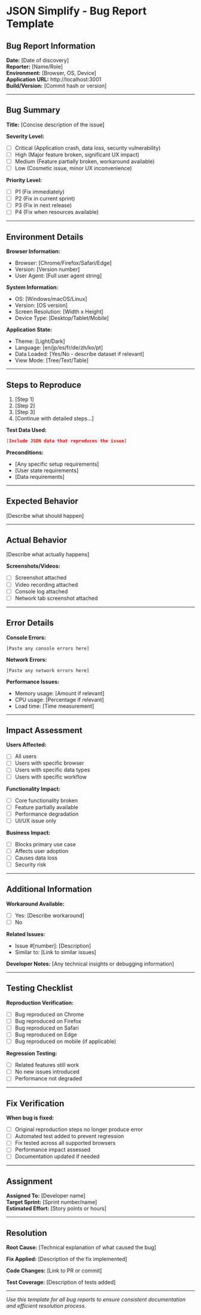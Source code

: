 # JSON Simplify - Bug Report Template

## Bug Report Information

**Date:** [Date of discovery]  
**Reporter:** [Name/Role]  
**Environment:** [Browser, OS, Device]  
**Application URL:** http://localhost:3001  
**Build/Version:** [Commit hash or version]

---

## Bug Summary

**Title:** [Concise description of the issue]

**Severity Level:**
- [ ] Critical (Application crash, data loss, security vulnerability)
- [ ] High (Major feature broken, significant UX impact)
- [ ] Medium (Feature partially broken, workaround available)
- [ ] Low (Cosmetic issue, minor UX inconvenience)

**Priority Level:**
- [ ] P1 (Fix immediately)
- [ ] P2 (Fix in current sprint)
- [ ] P3 (Fix in next release)
- [ ] P4 (Fix when resources available)

---

## Environment Details

**Browser Information:**
- Browser: [Chrome/Firefox/Safari/Edge]
- Version: [Version number]
- User Agent: [Full user agent string]

**System Information:**
- OS: [Windows/macOS/Linux]
- Version: [OS version]
- Screen Resolution: [Width x Height]
- Device Type: [Desktop/Tablet/Mobile]

**Application State:**
- Theme: [Light/Dark]
- Language: [en/jp/es/fr/de/zh/ko/pt]
- Data Loaded: [Yes/No - describe dataset if relevant]
- View Mode: [Tree/Text/Table]

---

## Steps to Reproduce

1. [Step 1]
2. [Step 2]
3. [Step 3]
4. [Continue with detailed steps...]

**Test Data Used:**
```json
[Include JSON data that reproduces the issue]
```

**Preconditions:**
- [Any specific setup requirements]
- [User state requirements]
- [Data requirements]

---

## Expected Behavior

[Describe what should happen]

---

## Actual Behavior

[Describe what actually happens]

**Screenshots/Videos:**
- [ ] Screenshot attached
- [ ] Video recording attached
- [ ] Console log attached
- [ ] Network tab screenshot attached

---

## Error Details

**Console Errors:**
```
[Paste any console errors here]
```

**Network Errors:**
```
[Paste any network errors here]
```

**Performance Issues:**
- Memory usage: [Amount if relevant]
- CPU usage: [Percentage if relevant]
- Load time: [Time measurement]

---

## Impact Assessment

**Users Affected:**
- [ ] All users
- [ ] Users with specific browser
- [ ] Users with specific data types
- [ ] Users with specific workflow

**Functionality Impact:**
- [ ] Core functionality broken
- [ ] Feature partially available
- [ ] Performance degradation
- [ ] UI/UX issue only

**Business Impact:**
- [ ] Blocks primary use case
- [ ] Affects user adoption
- [ ] Causes data loss
- [ ] Security risk

---

## Additional Information

**Workaround Available:**
- [ ] Yes: [Describe workaround]
- [ ] No

**Related Issues:**
- Issue #[number]: [Description]
- Similar to: [Link to similar issues]

**Developer Notes:**
[Any technical insights or debugging information]

---

## Testing Checklist

**Reproduction Verification:**
- [ ] Bug reproduced on Chrome
- [ ] Bug reproduced on Firefox
- [ ] Bug reproduced on Safari
- [ ] Bug reproduced on Edge
- [ ] Bug reproduced on mobile (if applicable)

**Regression Testing:**
- [ ] Related features still work
- [ ] No new issues introduced
- [ ] Performance not degraded

---

## Fix Verification

**When bug is fixed:**
- [ ] Original reproduction steps no longer produce error
- [ ] Automated test added to prevent regression
- [ ] Fix tested across all supported browsers
- [ ] Performance impact assessed
- [ ] Documentation updated if needed

---

## Assignment

**Assigned To:** [Developer name]  
**Target Sprint:** [Sprint number/name]  
**Estimated Effort:** [Story points or hours]

---

## Resolution

**Root Cause:** [Technical explanation of what caused the bug]

**Fix Applied:** [Description of the fix implemented]

**Code Changes:** [Link to PR or commit]

**Test Coverage:** [Description of tests added]

---

*Use this template for all bug reports to ensure consistent documentation and efficient resolution process.*